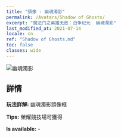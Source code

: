 ```yaml
---
title: "頭像 - 幽魂濁影"
permalink: /Avatars/Shadow of Ghosts/
excerpt: "魔法门之英雄无敌：战争纪元  幽魂濁影"
last_modified_at: 2021-07-14
locale: cn
ref: "Shadow of Ghosts.md"
toc: false
classes: wide
---
```

 ![幽魂濁影](/images/a/avatarFrame_78.png)

## 詳情

 **玩法詳解:** 幽魂濁影頭像框 

 **Tips:** 榮耀競技場可獲得 

 **Is available:**  - 

